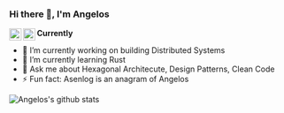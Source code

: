 ### Hi there 👋, I'm Angelos

<a href="https://www.linkedin.com/in/aroussakis/">
  <img align="left" alt="Angelos's LinkdeIn" width="22px" src="https://cdn.jsdelivr.net/npm/simple-icons@v3/icons/linkedin.svg" />
</a>
<a href="https://www.twitter.com/asenlog">
  <img align="left" alt="Angelos's Twitter" width="22px" src="https://cdn.jsdelivr.net/npm/simple-icons@v3/icons/twitter.svg" />
</a>

**Currently**
- 🔭 I’m currently working on building Distributed Systems
- 🌱 I’m currently learning Rust
- 💬 Ask me about Hexagonal Architecute, Design Patterns, Clean Code
- ⚡ Fun fact: Asenlog is an anagram of Angelos 

![Angelos's github stats](https://github-readme-stats.vercel.app/api?username=asenlog&show_icons=true&hide_border=true)


<!--
<br />
<br />
**asenlog/asenlog** is a ✨ _special_ ✨ repository because its `README.md` (this file) appears on your GitHub profile.
![Angelos's github stats](https://github-readme-stats.vercel.app/api?username=asenlog&show_icons=true&hide_border=true)

**Currently**
- 🔭 I’m currently working on building Distributed Systems
- 🌱 I’m currently learning Rust
- 👯 I’m looking to collaborate on ...
- 🤔 I’m looking for help with ...
- 💬 Ask me about ...
- 📫 How to reach me: ...
- ⚡ Fun fact: ...
-->
